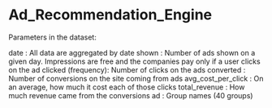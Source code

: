 # Ad_Recommendation_Engine

Parameters in the dataset: 

date : All data are aggregated by date 
shown : Number of ads shown on a given day. Impressions are free and the companies pay only if a user clicks on the ad 
clicked (frequency): Number of clicks on the ads
converted : Number of conversions on the site coming from ads
avg_cost_per_click : On an average, how much it cost each of those clicks 
total_revenue : How much revenue came from the conversions 
ad : Group names (40 groups)
